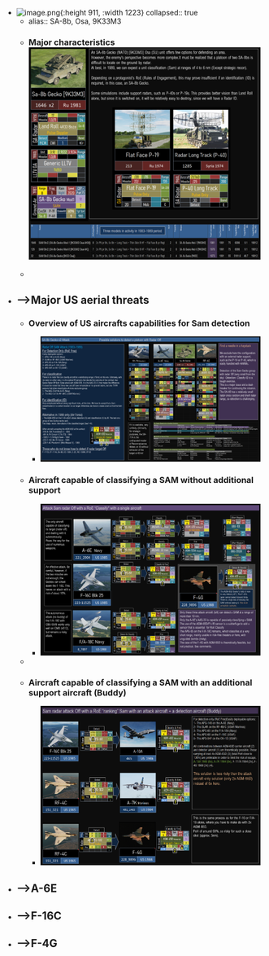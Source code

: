 - ![image.png](../assets/image_1754725976385_0.png){:height 911, :width 1223}
  collapsed:: true
	- alias:: SA-8b, Osa, 9K33M3
	- ### Major characteristics ![image.png](../assets/image_1754739090556_0.png)
	-
- ## -->Major US aerial threats
	- ### Overview of US aircrafts capabilities for Sam detection
		- ![image.png](../assets/image_1754755218151_0.png)
	- ### Aircraft capable of classifying a SAM without additional support
		- ![image.png](../assets/image_1754754742603_0.png)
	-
	- ### Aircraft capable of classifying a SAM with an additional support  aircraft (Buddy)
		- ![image.png](../assets/image_1754759832191_0.png)
- ## -->A-6E
- ## -->F-16C
- ## -->F-4G